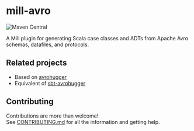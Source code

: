 # mill-avro

![Maven Central](https://img.shields.io/maven-central/v/com.goyeau/mill-avro_mill0.10_2.13)

A Mill plugin for generating Scala case classes and ADTs from Apache Avro schemas, datafiles, and protocols.


## Related projects

* Based on [avrohugger](https://github.com/julianpeeters/avrohugger)
* Equivalent of [sbt-avrohugger](https://github.com/julianpeeters/sbt-avrohugger)


## Contributing

Contributions are more than welcome!  
See [CONTRIBUTING.md](CONTRIBUTING.md) for all the information and getting help.
